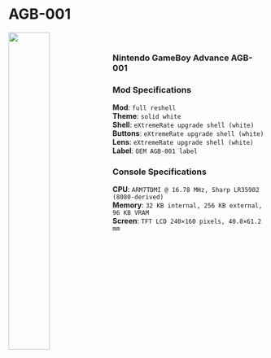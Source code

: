 # AGB-001

<img src="https://github.com/Haruno19/console-mods/blob/main/AGB-001/Pictures/6.png?raw=true" align="left" width="40%"/>
<br><h3>Nintendo GameBoy Advance AGB-001</h3>
<h3>Mod Specifications</h3>
<b>Mod</b>: <code>full reshell</code><br>
<b>Theme</b>: <code>solid white</code><br>
<b>Shell</b>: <code>eXtremeRate upgrade shell (white)</code><br>
<b>Buttons</b>: <code>eXtremeRate upgrade shell (white)</code><br>
<b>Lens</b>: <code>eXtremeRate upgrade shell (white)</code><br>
<b>Label</b>: <code>OEM AGB-001 label</code><br>
<h3>Console Specifications</h3>
<b>CPU</b>: <code>ARM7TDMI @ 16.78 MHz, Sharp LR35902 (8080-derived)</code><br>
<b>Memory</b>: <code>32 KB internal, 256 KB external, 96 KB VRAM</code><br>
<b>Screen</b>: <code>TFT LCD 240×160 pixels, 40.8×61.2 mm</code>
